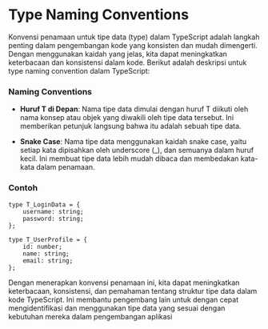 # Type Naming Conventions

Konvensi penamaan untuk tipe data (type) dalam TypeScript adalah langkah penting dalam pengembangan kode yang konsisten dan mudah dimengerti. Dengan menggunakan kaidah yang jelas, kita dapat meningkatkan keterbacaan dan konsistensi dalam kode. Berikut adalah deskripsi untuk type naming convention dalam TypeScript:


### Naming Conventions
- **Huruf T di Depan**: Nama tipe data dimulai dengan huruf T diikuti oleh nama konsep atau objek yang diwakili oleh tipe data tersebut. Ini memberikan petunjuk langsung bahwa itu adalah sebuah tipe data.

- **Snake Case**: Nama tipe data menggunakan kaidah snake case, yaitu setiap kata dipisahkan oleh underscore (_), dan semuanya dalam huruf kecil. Ini membuat tipe data lebih mudah dibaca dan membedakan kata-kata dalam penamaan.

### Contoh
```tsx
type T_LoginData = {
    username: string;
    password: string;
};

type T_UserProfile = {
    id: number;
    name: string;
    email: string;
};
```

Dengan menerapkan konvensi penamaan ini, kita dapat meningkatkan keterbacaan, konsistensi, dan pemahaman tentang struktur tipe data dalam kode TypeScript. Ini membantu pengembang lain untuk dengan cepat mengidentifikasi dan menggunakan tipe data yang sesuai dengan kebutuhan mereka dalam pengembangan aplikasi